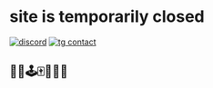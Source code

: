# site is temporarily closed
<a href='https://discord.gg/9fmykNpy4S' target='_blank'><img src='https://blinkies.cafe/b/blinkiesCafe-8N.gif' alt='discord'></a>
<a href='https://t.me/fenny13' target='_blank'><img src='https://blinkies.cafe/b/blinkiesCafe-23.gif' alt='tg contact'></a> </br>

## 🧸🎰🕹️🀄🍕🥯🥘
